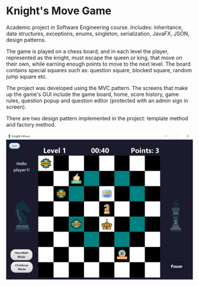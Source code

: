 # Knight's Move Game

Academic project in Software Engineering course. Includes: inheritance, data structures, exceptions, enums, singleton, serialization, JavaFX, JSON, design patterns.

The game is played on a chess board, and in each level the player, represented as the knight, must escape the queen or king, that move on their own, while earning enough points to move to the next level. The board contains special squares such as: question square, blocked square, random jump square etc.  

The project was developed using the MVC pattern. The screens that make up the game's GUI include the game board, home, score history, game rules, question popup and question editor (protected with an admin sign in screen). 

There are two design pattern implemented in the project: template method and factory method.

![Alt text](/src/Assets/board.png "Optional title")
